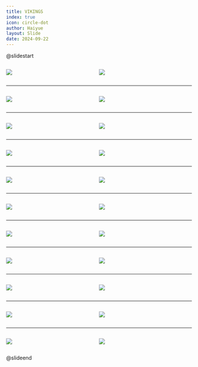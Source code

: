 ```yaml
---
title: VIKINGS
index: true
icon: circle-dot
author: Haiyue
layout: Slide
date: 2024-09-22
---
```

 
@slidestart

<div style="display:flex">
<div style="flex:1">

![](https://raw.githubusercontent.com/yclord/reading/refs/heads/master/english/Level-W/VIKINGS/001.webp)
</div>
<div style="flex:1">

![](https://raw.githubusercontent.com/yclord/reading/refs/heads/master/english/Level-W/VIKINGS/002.webp)
</div>
</div>

---

<div style="display:flex">
<div style="flex:1">

![](https://raw.githubusercontent.com/yclord/reading/refs/heads/master/english/Level-W/VIKINGS/003.webp)
</div>
<div style="flex:1">

![](https://raw.githubusercontent.com/yclord/reading/refs/heads/master/english/Level-W/VIKINGS/004.webp)
</div>
</div>

---

<div style="display:flex">
<div style="flex:1">

![](https://raw.githubusercontent.com/yclord/reading/refs/heads/master/english/Level-W/VIKINGS/005.webp)
</div>
<div style="flex:1">

![](https://raw.githubusercontent.com/yclord/reading/refs/heads/master/english/Level-W/VIKINGS/006.webp)
</div>
</div>

---

<div style="display:flex">
<div style="flex:1">

![](https://raw.githubusercontent.com/yclord/reading/refs/heads/master/english/Level-W/VIKINGS/007.webp)
</div>
<div style="flex:1">

![](https://raw.githubusercontent.com/yclord/reading/refs/heads/master/english/Level-W/VIKINGS/008.webp)
</div>
</div>

---

<div style="display:flex">
<div style="flex:1">

![](https://raw.githubusercontent.com/yclord/reading/refs/heads/master/english/Level-W/VIKINGS/009.webp)
</div>
<div style="flex:1">

![](https://raw.githubusercontent.com/yclord/reading/refs/heads/master/english/Level-W/VIKINGS/010.webp)
</div>
</div>

---

<div style="display:flex">
<div style="flex:1">

![](https://raw.githubusercontent.com/yclord/reading/refs/heads/master/english/Level-W/VIKINGS/011.webp)
</div>
<div style="flex:1">

![](https://raw.githubusercontent.com/yclord/reading/refs/heads/master/english/Level-W/VIKINGS/012.webp)
</div>
</div>

---

<div style="display:flex">
<div style="flex:1">

![](https://raw.githubusercontent.com/yclord/reading/refs/heads/master/english/Level-W/VIKINGS/013.webp)
</div>
<div style="flex:1">

![](https://raw.githubusercontent.com/yclord/reading/refs/heads/master/english/Level-W/VIKINGS/014.webp)
</div>
</div>

---

<div style="display:flex">
<div style="flex:1">

![](https://raw.githubusercontent.com/yclord/reading/refs/heads/master/english/Level-W/VIKINGS/015.webp)
</div>
<div style="flex:1">

![](https://raw.githubusercontent.com/yclord/reading/refs/heads/master/english/Level-W/VIKINGS/016.webp)
</div>
</div>

---

<div style="display:flex">
<div style="flex:1">

![](https://raw.githubusercontent.com/yclord/reading/refs/heads/master/english/Level-W/VIKINGS/017.webp)
</div>
<div style="flex:1">

![](https://raw.githubusercontent.com/yclord/reading/refs/heads/master/english/Level-W/VIKINGS/018.webp)
</div>
</div>

---

<div style="display:flex">
<div style="flex:1">

![](https://raw.githubusercontent.com/yclord/reading/refs/heads/master/english/Level-W/VIKINGS/019.webp)
</div>
<div style="flex:1">

![](https://raw.githubusercontent.com/yclord/reading/refs/heads/master/english/Level-W/VIKINGS/020.webp)
</div>
</div>

---

<div style="display:flex">
<div style="flex:1">

![](https://raw.githubusercontent.com/yclord/reading/refs/heads/master/english/Level-W/VIKINGS/021.webp)
</div>
<div style="flex:1">

![](https://raw.githubusercontent.com/yclord/reading/refs/heads/master/english/Level-W/VIKINGS/022.webp)
</div>
</div>

@slideend
